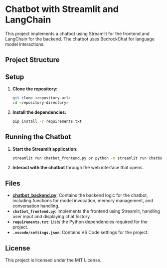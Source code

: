 # Chatbot with Streamlit and LangChain

This project implements a chatbot using Streamlit for the frontend and LangChain for the backend. The chatbot uses BedrockChat for language model interactions.

## Project Structure


## Setup

1. **Clone the repository:**
    ```sh
    git clone <repository-url>
    cd <repository-directory>
    ```

2. **Install the dependencies:**
    ```sh
    pip install -r requirements.txt
    ```

## Running the Chatbot

1. **Start the Streamlit application:**
    ```sh
    streamlit run chatbot_frontend.py or python -m streamlit run chatbot_frontend.py
    ```

2. **Interact with the chatbot** through the web interface that opens.

## Files

- **[chatbot_backend.py](http://_vscodecontentref_/6)**: Contains the backend logic for the chatbot, including functions for model invocation, memory management, and conversation handling.
- **`chatbot_frontend.py`**: Implements the frontend using Streamlit, handling user input and displaying chat history.
- **`requirements.txt`**: Lists the Python dependencies required for the project.
- **`.vscode/settings.json`**: Contains VS Code settings for the project.

## License

This project is licensed under the MIT License.